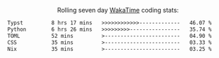 <p align="center">Rolling seven day <a href="https://wakatime.com/@syrkis"/>WakaTime</a> coding stats:</p>
<!--START_SECTION:waka-->

```txt
Typst         8 hrs 17 mins   >>>>>>>>>>>>-------------   46.07 %
Python        6 hrs 26 mins   >>>>>>>>>----------------   35.74 %
TOML          52 mins         >------------------------   04.90 %
CSS           35 mins         >------------------------   03.33 %
Nix           35 mins         >------------------------   03.25 %
```

<!--END_SECTION:waka-->
